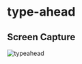# type-ahead

## Screen Capture
![typeahead](https://user-images.githubusercontent.com/29240723/32191877-c0c9678e-bd6f-11e7-8481-e25495586e91.gif)
